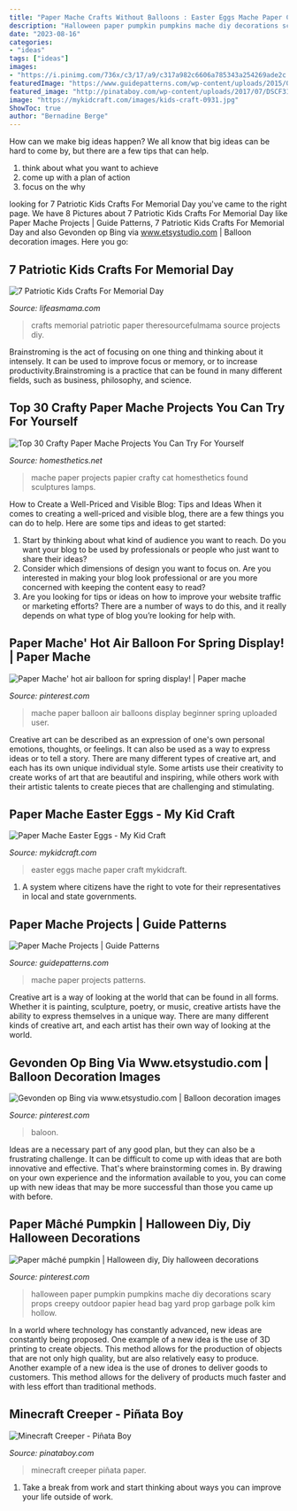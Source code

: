 ```yaml
---
title: "Paper Mache Crafts Without Balloons : Easter Eggs Mache Paper Craft Mykidcraft"
description: "Halloween paper pumpkin pumpkins mache diy decorations scary props creepy outdoor papier head bag yard prop garbage polk kim hollow"
date: "2023-08-16"
categories:
- "ideas"
tags: ["ideas"]
images:
- "https://i.pinimg.com/736x/c3/17/a9/c317a982c6606a785343a254269ade2c.jpg"
featuredImage: "https://www.guidepatterns.com/wp-content/uploads/2015/09/Paper-Mache-Ideas.jpg"
featured_image: "http://pinataboy.com/wp-content/uploads/2017/07/DSCF3120-e1500666393967.jpg"
image: "https://mykidcraft.com/images/kids-craft-0931.jpg"
ShowToc: true
author: "Bernadine Berge"
---
```



How can we make big ideas happen?
We all know that big ideas can be hard to come by, but there are a few tips that can help. 
1. think about what you want to achieve 
2. come up with a plan of action 
3. focus on the why 

	

		
looking for 7 Patriotic Kids Crafts For Memorial Day you've came to the right page. We have 8 Pictures about 7 Patriotic Kids Crafts For Memorial Day like Paper Mache Projects | Guide Patterns, 7 Patriotic Kids Crafts For Memorial Day and also Gevonden op Bing via www.etsystudio.com | Balloon decoration images. Here you go:
		
    
## 7 Patriotic Kids Crafts For Memorial Day

<img loading=lazy src="https://lifeasmama.com/wp-content/uploads/2017/05/paper-plate-star-wreath-2-e1495470783985.png" onerror="this.onerror=null;this.src='https://tse4.mm.bing.net/th?id=OIP.Wz4S-NpL0zwLXo8JoyHM2QHaKD&amp;pid=15.1';" alt="7 Patriotic Kids Crafts For Memorial Day">

_Source: lifeasmama.com_

>crafts memorial patriotic paper theresourcefulmama source projects diy. 

	

Brainstroming is the act of focusing on one thing and thinking about it intensely. It can be used to improve focus or memory, or to increase productivity.Brainstroming is a practice that can be found in many different fields, such as business, philosophy, and science.

    
## Top 30 Crafty Paper Mache Projects You Can Try For Yourself

<img loading=lazy src="http://cdn.homesthetics.net/wp-content/uploads/2015/03/PAPIER-MACHE-PROJECTS-ON-HOMESTHETICS.NET-3.jpg" onerror="this.onerror=null;this.src='https://tse1.mm.bing.net/th?id=OIP.rXmdQCq3HLT6eddIfuwqXgHaJ4&amp;pid=15.1';" alt="Top 30 Crafty Paper Mache Projects You Can Try For Yourself">

_Source: homesthetics.net_

>mache paper projects papier crafty cat homesthetics found sculptures lamps. 

	

How to Create a Well-Priced and Visible Blog: Tips and Ideas
When it comes to creating a well-priced and visible blog, there are a few things you can do to help. Here are some tips and ideas to get started: 
1. Start by thinking about what kind of audience you want to reach. Do you want your blog to be used by professionals or people who just want to share their ideas? 
2. Consider which dimensions of design you want to focus on. Are you interested in making your blog look professional or are you more concerned with keeping the content easy to read? 
3. Are you looking for tips or ideas on how to improve your website traffic or marketing efforts? There are a number of ways to do this, and it really depends on what type of blog you’re looking for help with. 

    
## Paper Mache&#039; Hot Air Balloon For Spring Display! | Paper Mache

<img loading=lazy src="https://i.pinimg.com/originals/e1/70/35/e17035060fe9ab080c35bd5583b6d7fa.jpg" onerror="this.onerror=null;this.src='https://tse4.mm.bing.net/th?id=OIP.ReIch9wuUQiYS80xD-PZ8QHaJ4&amp;pid=15.1';" alt="Paper Mache&#039; hot air balloon for spring display! | Paper mache">

_Source: pinterest.com_

>mache paper balloon air balloons display beginner spring uploaded user. 

	

Creative art can be described as an expression of one's own personal emotions, thoughts, or feelings. It can also be used as a way to express ideas or to tell a story. There are many different types of creative art, and each has its own unique individual style. Some artists use their creativity to create works of art that are beautiful and inspiring, while others work with their artistic talents to create pieces that are challenging and stimulating.

    
## Paper Mache Easter Eggs - My Kid Craft

<img loading=lazy src="https://mykidcraft.com/images/kids-craft-0931.jpg" onerror="this.onerror=null;this.src='https://tse3.mm.bing.net/th?id=OIP.8Vlf2YJAdtxgawZqyAVfrwHaFj&amp;pid=15.1';" alt="Paper Mache Easter Eggs - My Kid Craft">

_Source: mykidcraft.com_

>easter eggs mache paper craft mykidcraft. 

	

1. A system where citizens have the right to vote for their representatives in local and state governments.

    
## Paper Mache Projects | Guide Patterns

<img loading=lazy src="https://www.guidepatterns.com/wp-content/uploads/2015/09/Paper-Mache-Ideas.jpg" onerror="this.onerror=null;this.src='https://tse3.mm.bing.net/th?id=OIP.TddMPkLjUCMyHN4G-9naBAHaGV&amp;pid=15.1';" alt="Paper Mache Projects | Guide Patterns">

_Source: guidepatterns.com_

>mache paper projects patterns. 

	

Creative art is a way of looking at the world that can be found in all forms. Whether it is painting, sculpture, poetry, or music, creative artists have the ability to express themselves in a unique way. There are many different kinds of creative art, and each artist has their own way of looking at the world.

    
## Gevonden Op Bing Via Www.etsystudio.com | Balloon Decoration Images

<img loading=lazy src="https://i.pinimg.com/736x/c3/17/a9/c317a982c6606a785343a254269ade2c.jpg" onerror="this.onerror=null;this.src='https://tse4.mm.bing.net/th?id=OIP.QL-yGRD_xpCw5mVfSSvkVgHaF2&amp;pid=15.1';" alt="Gevonden op Bing via www.etsystudio.com | Balloon decoration images">

_Source: pinterest.com_

>baloon. 

	

Ideas are a necessary part of any good plan, but they can also be a frustrating challenge. It can be difficult to come up with ideas that are both innovative and effective. That's where brainstorming comes in. By drawing on your own experience and the information available to you, you can come up with new ideas that may be more successful than those you came up with before.

    
## Paper Mâché Pumpkin | Halloween Diy, Diy Halloween Decorations

<img loading=lazy src="https://i.pinimg.com/originals/bb/73/7b/bb737bfd7893ec9b5ebe72d0f0560754.jpg" onerror="this.onerror=null;this.src='https://tse4.mm.bing.net/th?id=OIP.OY6ocNc4g1gCJFwdWr128AHaJ4&amp;pid=15.1';" alt="Paper mâché pumpkin | Halloween diy, Diy halloween decorations">

_Source: pinterest.com_

>halloween paper pumpkin pumpkins mache diy decorations scary props creepy outdoor papier head bag yard prop garbage polk kim hollow. 

	

In a world where technology has constantly advanced, new ideas are constantly being proposed. One example of a new idea is the use of 3D printing to create objects. This method allows for the production of objects that are not only high quality, but are also relatively easy to produce. Another example of a new idea is the use of drones to deliver goods to customers. This method allows for the delivery of products much faster and with less effort than traditional methods.

    
## Minecraft Creeper - Piñata Boy

<img loading=lazy src="http://pinataboy.com/wp-content/uploads/2017/07/DSCF3120-e1500666393967.jpg" onerror="this.onerror=null;this.src='https://tse2.mm.bing.net/th?id=OIP.74Mp6ukqdELcz3dfOarxWwHaJ4&amp;pid=15.1';" alt="Minecraft Creeper - Piñata Boy">

_Source: pinataboy.com_

>minecraft creeper piñata paper. 

	

1. Take a break from work and start thinking about ways you can improve your life outside of work.


